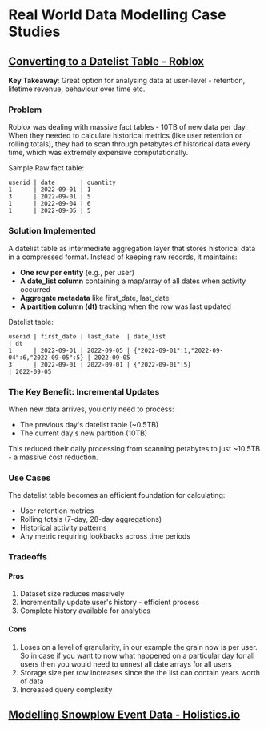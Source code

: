 # **Real World Data Modelling Case Studies**

## **[Converting to a Datelist Table - Roblox](https://ctskennerton.github.io/2022/09/29/datelist-tables-at-roblox-data-engineering-meetup/)**

**Key Takeaway**: Great option for analysing data at user-level - retention, lifetime revenue, behaviour over time etc.

### **Problem**
Roblox was dealing with massive fact tables - 10TB of new data per day. When they needed to calculate historical metrics (like user retention or rolling totals), they had to scan through petabytes of historical data every time, which was extremely expensive computationally.

Sample Raw fact table:
```
userid | date       | quantity
1      | 2022-09-01 | 1
3      | 2022-09-01 | 5  
1      | 2022-09-04 | 6
1      | 2022-09-05 | 5
```

### **Solution Implemented**
A datelist table as intermediate aggregation layer that stores historical data in a compressed format. Instead of keeping raw records, it maintains:

- **One row per entity** (e.g., per user)
- **A date_list column** containing a map/array of all dates when activity occurred
- **Aggregate metadata** like first_date, last_date
- **A partition column (dt)** tracking when the row was last updated

Datelist table:
```
userid | first_date | last_date  | date_list                              | dt
1      | 2022-09-01 | 2022-09-05 | {"2022-09-01":1,"2022-09-04":6,"2022-09-05":5} | 2022-09-05
3      | 2022-09-01 | 2022-09-01 | {"2022-09-01":5}                      | 2022-09-05
```

### The Key Benefit: Incremental Updates
When new data arrives, you only need to process:
- The previous day's datelist table (~0.5TB)
- The current day's new partition (10TB)

This reduced their daily processing from scanning petabytes to just ~10.5TB - a massive cost reduction.

### Use Cases
The datelist table becomes an efficient foundation for calculating:
- User retention metrics
- Rolling totals (7-day, 28-day aggregations)
- Historical activity patterns
- Any metric requiring lookbacks across time periods

### Tradeoffs
#### Pros
1. Dataset size reduces massively
2. Incrementally update user's history - efficient process
3. Complete history available for analytics
#### Cons
1. Loses on a level of granularity, in our example the grain now is per user. So in case if you want to now what happened on a particular day for all users then you would need to unnest all date arrays for all users
2. Storage size per row increases since the the list can contain years worth of data
3. Increased query complexity

## **[Modelling Snowplow Event Data - Holistics.io](https://www.holistics.io/books/setup-analytics/data-modeling-layer-and-concepts/)**
